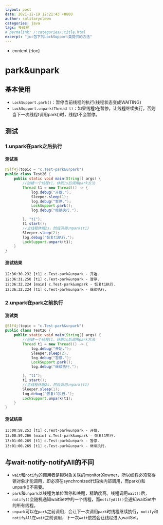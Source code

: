 ```yaml
---
layout: post
date: 2021-12-19 12:21:43 +0800
author: solitaryclown   
categories: java
tags: 多线程
# permalink: /:categories/:title.html
excerpt: "juc包下的LockSupport类提供的方法"
---
```

* content
{:toc}


# park&unpark
## 基本使用
* `LockSupport.park()`：暂停当前线程的执行(线程状态变成WAITING)
* `LockSupport.unpark(Thread t)`：如果线程t在暂停，让线程继续执行，否则当下一次线程t调用park()时，线程t不会暂停。

## 测试

### 1.unpark在park之后执行
#### 测试类
```java
@Slf4j(topic = "c.Test-park&unpark")
public class Test26 {
    public static void main(String[] args) {
        //创建一个线程t1，休眠1s后调用park方法
        Thread t1 = new Thread(() -> {
            log.debug("开始.");
            Sleeper.sleep(1);
            log.debug("暂停.");
            LockSupport.park();
            log.debug("继续执行.");

        }, "t1");
        t1.start();
        //主线程休眠2s，然后调用unpark(t1)
        Sleeper.sleep(2);
        log.debug("恢复t1执行.");
        LockSupport.unpark(t1);
    }
}
```
#### 测试结果
    12:36:30.232 [t1] c.Test-park&unpark - 开始.
    12:36:31.250 [t1] c.Test-park&unpark - 暂停.
    12:36:32.224 [main] c.Test-park&unpark - 恢复t1执行.
    12:36:32.224 [t1] c.Test-park&unpark - 继续执行.

### 2.unpark在park之前执行
#### 测试类
```java
@Slf4j(topic = "c.Test-park&unpark")
public class Test26 {
    public static void main(String[] args) {
        //创建一个线程t1，休眠1s后调用park方法
        Thread t1 = new Thread(() -> {
            log.debug("开始.");
            Sleeper.sleep(2);
            log.debug("暂停.");
            LockSupport.park();
            log.debug("继续执行.");

        }, "t1");
        t1.start();
        //主线程休眠2s，然后调用unpark(t1)
        Sleeper.sleep(1);
        log.debug("恢复t1执行.");
        LockSupport.unpark(t1);
    }
}

```
#### 测试结果
    13:00:58.253 [t1] c.Test-park&unpark - 开始.
    13:00:59.266 [main] c.Test-park&unpark - 恢复t1执行.
    13:01:00.269 [t1] c.Test-park&unpark - 暂停.
    13:01:00.269 [t1] c.Test-park&unpark - 继续执行.


## 与wait-notify-notifyAll的不同
* `wait`和`notify`的调用者是锁对象关联的monitor的owner，所以线程必须获得锁对象才能调用，即必须在synchronized代码块内部调用，而park()和unpark()不需要。
* `park`和`unpark`以线程为单位暂停和唤醒，精确度高。线程调用`wait()`后，`notify()`会随机通知waitSet中的一个线程，而`notifyAll()`会通知waitSet中的所有线程。
* `unpark`可以在`park`之前调用，会让下一次调用`park`时线程继续执行，`notify`和`notifyAll`在`wait`之前调用，下一次`wait`依然会让线程进入waitSet。
  